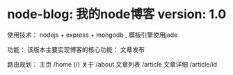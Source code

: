 node-blog: 我的node博客
version: 1.0
=========
使用技术：
nodejs + express + mongodb , 模板引擎使用jade

功能：
该版本主要实现博客的核心功能： 文章发布

路由规划：
主页 /home (/)
关于 /about
文章列表 /article
文章详细 /article/id
